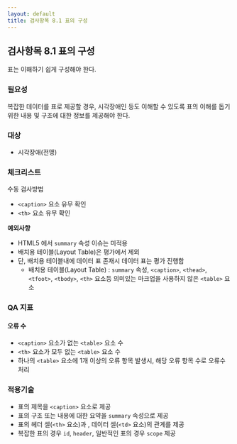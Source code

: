 ```yaml
---
layout: default
title: 검사항목 8.1 표의 구성
---
```


## 검사항목 8.1 표의 구성
표는 이해하기 쉽게 구성해야 한다.

### 필요성
복잡한 데이터를 표로 제공할 경우, 시각장애인 등도 이해할 수 있도록 표의 이해를 돕기 위한 내용 및 구조에 대한 정보를 제공해야 한다.

### 대상
* 시각장애(전맹)

### 체크리스트
수동 검사방법
* `<caption>` 요소 유무 확인
* `<th>` 요소 유무 확인

**예외사항**
* HTML5 에서 `summary` 속성 이슈는 미적용
* 배치용 테이블(Layout Table)은 평가에서 제외
* 단, 배치용 테이블내에 데이터 표 존재시 데이터 표는 평가 진행함
  * 배치용 테이블(Layout Table) : `summary` 속성, `<caption>`, `<thead>`, `<tfoot>`, `<tbody>`, `<th>` 요소등 의미있는 마크업을 사용하지 않은 `<table>` 요소

### QA 지표

#### 오류 수
* `<caption>` 요소가 없는 `<table>` 요소 수
* `<th>` 요소가 모두 없는 `<table>` 요소 수
* 하나의 `<table>` 요소에 1개 이상의 오류 항목 발생시, 해당 오류 항목 수로 오류수 처리

### 적용기술
* 표의 제목을 `<caption>` 요소로 제공
* 표의 구조 또는 내용에 대한 요약을 `summary` 속성으로 제공
* 표의 헤더 셀(`<th>` 요소)과 , 데이터 셀(`<td>` 요소)의 관계를 제공
* 복잡한 표의 경우 `id`, `header`, 일반적인 표의 경우 `scope`  제공
